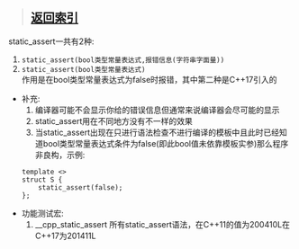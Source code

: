 > ## [返回索引](../index.md)

static\_assert一共有2种:
1. `static_assert(bool类型常量表达式,报错信息(字符串字面量))`
2. `static_assert(bool类型常量表达式)`  
作用是在bool类型常量表达式为false时报错，其中第二种是C++17引入的

- 补充:
	1. 编译器可能不会显示你给的错误信息但通常来说编译器会尽可能的显示
	2. static\_assert用在不同地方没有不一样的效果
	3. 当static\_assert出现在只进行语法检查不进行编译的模板中且此时已经知道bool类型常量表达式条件为false(即此bool值未依靠模板实参)那么程序非良构，示例:
	```
	template <>
	struct S {
		static_assert(false);
	};
	```
- 功能测试宏:
	1. \_\_cpp\_static\_assert 所有static\_assert语法，在C++11的值为200410L在C++17为201411L